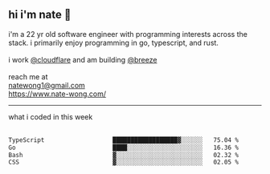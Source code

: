 ## hi i'm nate 👋
i'm a 22 yr old software engineer with programming interests across the stack. i primarily enjoy programming in go, typescript, and rust.
<br /><br />
i work [@cloudflare](https://www.github.com/cloudflare) and am building  [@breeze](https://www.github.com/breeze-jobs)
<br />
<br />
reach me at <br />
natewong1@gmail.com <br/>
https://www.nate-wong.com/

<hr />
what i coded in this week <br /><br />
<!--START_SECTION:waka-->

```txt
TypeScript                   ██████████████████▓░░░░░░   75.04 %
Go                           ████░░░░░░░░░░░░░░░░░░░░░   16.36 %
Bash                         ▓░░░░░░░░░░░░░░░░░░░░░░░░   02.32 %
CSS                          ▓░░░░░░░░░░░░░░░░░░░░░░░░   02.05 %
```

<!--END_SECTION:waka-->

